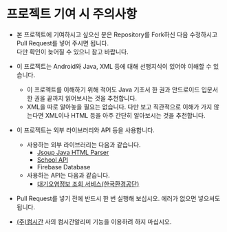 # 프로젝트 기여 시 주의사항

- 본 프로젝트에 기여하시고 싶으신 분은 Repository를 Fork하신 다음 수정하시고 Pull Request를 넣어 주시면 됩니다.<br>다만 확인이 늦어질 수 있으니 참고 바랍니다.

- 이 프로젝트는 Android와 Java, XML 등에 대해 선행지식이 있어야 이해할 수 있습니다.
  - 이 프로젝트를 이해하기 위해 적어도 Java 기초서 한 권과 안드로이드 입문서 한 권을 끝까지 읽어보시는 것을 추천합니다.
  - XML을 따로 알아놓을 필요는 없습니다. 다만 보고 직관적으로 이해가 가지 않는다면 XML이나 HTML 등을 아주 간단히 알아보시는 것을 추천합니다.

- 이 프로젝트는 외부 라이브러리와 API 등을 사용합니다.
  - 사용하는 외부 라이브러리는 다음과 같습니다.
    - [Jsoup Java HTML Parser](https://jsoup.org/)
    - [School API](https://github.com/agemor/school-api)
    - Firebase Database
  - 사용하는 API는 다음과 같습니다.
    - [대기오염정보 조회 서비스(한국환경공단)](https://www.data.go.kr/dataset/15000581/openapi.do)

- Pull Request를 넣기 전에 반드시 한 번 실행해 보십시오. 에러가 없으면 넣으셔도 됩니다.

- [(주)컴시간](http://comcigan.co.kr/) 사의 컴시간알리미 기능을 이용하려 하지 마십시오.
